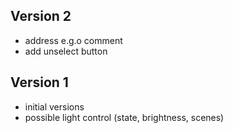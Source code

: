 ## Version 2
 * address e.g.o comment
 * add unselect button
## Version 1
 * initial versions
 * possible light control (state, brightness, scenes)
